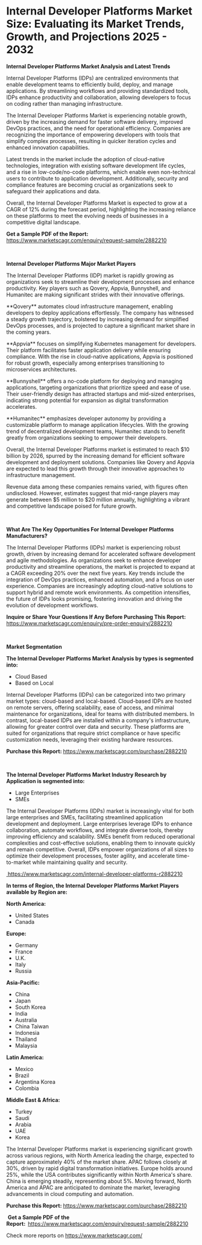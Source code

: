 <p><h1>Internal Developer Platforms Market Size: Evaluating its Market Trends, Growth, and Projections 2025 - 2032</h1></p><p><strong>Internal Developer Platforms Market Analysis and Latest Trends</strong></p>
<p><p>Internal Developer Platforms (IDPs) are centralized environments that enable development teams to efficiently build, deploy, and manage applications. By streamlining workflows and providing standardized tools, IDPs enhance productivity and collaboration, allowing developers to focus on coding rather than managing infrastructure.</p><p>The Internal Developer Platforms Market is experiencing notable growth, driven by the increasing demand for faster software delivery, improved DevOps practices, and the need for operational efficiency. Companies are recognizing the importance of empowering developers with tools that simplify complex processes, resulting in quicker iteration cycles and enhanced innovation capabilities.</p><p>Latest trends in the market include the adoption of cloud-native technologies, integration with existing software development life cycles, and a rise in low-code/no-code platforms, which enable even non-technical users to contribute to application development. Additionally, security and compliance features are becoming crucial as organizations seek to safeguard their applications and data.</p><p>Overall, the Internal Developer Platforms Market is expected to grow at a CAGR of 12% during the forecast period, highlighting the increasing reliance on these platforms to meet the evolving needs of businesses in a competitive digital landscape.</p></p>
<p><strong>Get a Sample PDF of the Report:&nbsp;</strong> <a href="https://www.marketscagr.com/enquiry/request-sample/2882210?utm_campaign=2482&utm_medium=2&utm_source=Github&utm_content=ia&utm_term=13032025&utm_id=internal-developer-platforms">https://www.marketscagr.com/enquiry/request-sample/2882210</a></p>
<p>&nbsp;</p>
<p><strong>Internal Developer Platforms Major Market Players</strong></p>
<p><p>The Internal Developer Platforms (IDP) market is rapidly growing as organizations seek to streamline their development processes and enhance productivity. Key players such as Qovery, Appvia, Bunnyshell, and Humanitec are making significant strides with their innovative offerings.</p><p>**Qovery** automates cloud infrastructure management, enabling developers to deploy applications effortlessly. The company has witnessed a steady growth trajectory, bolstered by increasing demand for simplified DevOps processes, and is projected to capture a significant market share in the coming years.</p><p>**Appvia** focuses on simplifying Kubernetes management for developers. Their platform facilitates faster application delivery while ensuring compliance. With the rise in cloud-native applications, Appvia is positioned for robust growth, especially among enterprises transitioning to microservices architectures.</p><p>**Bunnyshell** offers a no-code platform for deploying and managing applications, targeting organizations that prioritize speed and ease of use. Their user-friendly design has attracted startups and mid-sized enterprises, indicating strong potential for expansion as digital transformation accelerates.</p><p>**Humanitec** emphasizes developer autonomy by providing a customizable platform to manage application lifecycles. With the growing trend of decentralized development teams, Humanitec stands to benefit greatly from organizations seeking to empower their developers.</p><p>Overall, the Internal Developer Platforms market is estimated to reach $10 billion by 2026, spurred by the increasing demand for efficient software development and deployment solutions. Companies like Qovery and Appvia are expected to lead this growth through their innovative approaches to infrastructure management.</p><p>Revenue data among these companies remains varied, with figures often undisclosed. However, estimates suggest that mid-range players may generate between $5 million to $20 million annually, highlighting a vibrant and competitive landscape poised for future growth.</p></p>
<p>&nbsp;</p>
<p><strong>What Are The Key Opportunities For Internal Developer Platforms Manufacturers?</strong></p>
<p><p>The Internal Developer Platforms (IDPs) market is experiencing robust growth, driven by increasing demand for accelerated software development and agile methodologies. As organizations seek to enhance developer productivity and streamline operations, the market is projected to expand at a CAGR exceeding 20% over the next five years. Key trends include the integration of DevOps practices, enhanced automation, and a focus on user experience. Companies are increasingly adopting cloud-native solutions to support hybrid and remote work environments. As competition intensifies, the future of IDPs looks promising, fostering innovation and driving the evolution of development workflows.</p></p>
<p><strong>Inquire or Share Your Questions If Any Before Purchasing This Report:</strong> <a href="https://www.marketscagr.com/enquiry/pre-order-enquiry/2882210?utm_campaign=2482&utm_medium=2&utm_source=Github&utm_content=ia&utm_term=13032025&utm_id=internal-developer-platforms">https://www.marketscagr.com/enquiry/pre-order-enquiry/2882210</a></p>
<p>&nbsp;</p>
<p><strong>Market Segmentation</strong></p>
<p><strong>The Internal Developer Platforms Market Analysis by types is segmented into:</strong></p>
<p><ul><li>Cloud Based</li><li>Based on Local</li></ul></p>
<p><p>Internal Developer Platforms (IDPs) can be categorized into two primary market types: cloud-based and local-based. Cloud-based IDPs are hosted on remote servers, offering scalability, ease of access, and minimal maintenance for organizations, ideal for teams with distributed members. In contrast, local-based IDPs are installed within a company's infrastructure, allowing for greater control over data and security. These platforms are suited for organizations that require strict compliance or have specific customization needs, leveraging their existing hardware resources.</p></p>
<p><strong>Purchase this Report:&nbsp;</strong><a href="https://www.marketscagr.com/purchase/2882210?utm_campaign=2482&utm_medium=2&utm_source=Github&utm_content=ia&utm_term=13032025&utm_id=internal-developer-platforms">https://www.marketscagr.com/purchase/2882210</a></p>
<p>&nbsp;</p>
<p><strong>The Internal Developer Platforms Market Industry Research by Application is segmented into:</strong></p>
<p><ul><li>Large Enterprises</li><li>SMEs</li></ul></p>
<p><p>The Internal Developer Platforms (IDPs) market is increasingly vital for both large enterprises and SMEs, facilitating streamlined application development and deployment. Large enterprises leverage IDPs to enhance collaboration, automate workflows, and integrate diverse tools, thereby improving efficiency and scalability. SMEs benefit from reduced operational complexities and cost-effective solutions, enabling them to innovate quickly and remain competitive. Overall, IDPs empower organizations of all sizes to optimize their development processes, foster agility, and accelerate time-to-market while maintaining quality and security.</p></p>
<p><a href="https://www.marketscagr.com/internal-developer-platforms-r2882210?utm_campaign=2482&utm_medium=2&utm_source=Github&utm_content=ia&utm_term=13032025&utm_id=internal-developer-platforms">&nbsp;https://www.marketscagr.com/internal-developer-platforms-r2882210</a></p>
<p><strong>In terms of Region, the Internal Developer Platforms Market Players available by Region are:</strong></p>
<p>
    <p> <strong> North America: </strong>
        <ul>
            <li>United States</li>
            <li>Canada</li>
        </ul>
        </p> 
    <p> <strong> Europe: </strong>
        <ul>
            <li>Germany</li>
            <li>France</li>
            <li>U.K.</li>
            <li>Italy</li>
            <li>Russia</li>
        </ul>
        </p> 
    <p> <strong> Asia-Pacific: </strong>
        <ul>
            <li>China</li>
            <li>Japan</li>
            <li>South Korea</li>
            <li>India</li>
            <li>Australia</li>
            <li>China Taiwan</li>
            <li>Indonesia</li>
            <li>Thailand</li>
            <li>Malaysia</li>
        </ul>
        </p> 
    <p> <strong> Latin America: </strong>
        <ul>
            <li>Mexico</li>
            <li>Brazil</li>
            <li>Argentina Korea</li>
            <li>Colombia</li>
        </ul>
        </p> 
    <p> <strong> Middle East & Africa: </strong>
        <ul>
            <li>Turkey</li>
            <li>Saudi</li>
            <li>Arabia</li>
            <li>UAE</li>
            <li>Korea</li>
        </ul>
    </p>
    </p>
<p><p>The Internal Developer Platforms market is experiencing significant growth across various regions, with North America leading the charge, expected to capture approximately 40% of the market share. APAC follows closely at 30%, driven by rapid digital transformation initiatives. Europe holds around 25%, while the USA contributes significantly within North America's share. China is emerging steadily, representing about 5%. Moving forward, North America and APAC are anticipated to dominate the market, leveraging advancements in cloud computing and automation.</p></p>
<p><strong>Purchase this Report: </strong><a href="https://www.marketscagr.com/purchase/2882210?utm_campaign=2482&utm_medium=2&utm_source=Github&utm_content=ia&utm_term=13032025&utm_id=internal-developer-platforms">https://www.marketscagr.com/purchase/2882210</a></p>
<p>&nbsp;<strong>Get a Sample PDF of the Report:&nbsp;&nbsp;</strong><a href="https://www.marketscagr.com/enquiry/request-sample/2882210?utm_campaign=2482&utm_medium=2&utm_source=Github&utm_content=ia&utm_term=13032025&utm_id=internal-developer-platforms">https://www.marketscagr.com/enquiry/request-sample/2882210</a></p>
<p><strong></strong></p>
<p>Check more reports on <a href="https://www.marketscagr.com/?utm_campaign=2482&utm_medium=2&utm_source=Github&utm_content=ia&utm_term=13032025&utm_id=internal-developer-platforms">https://www.marketscagr.com/</a></p>